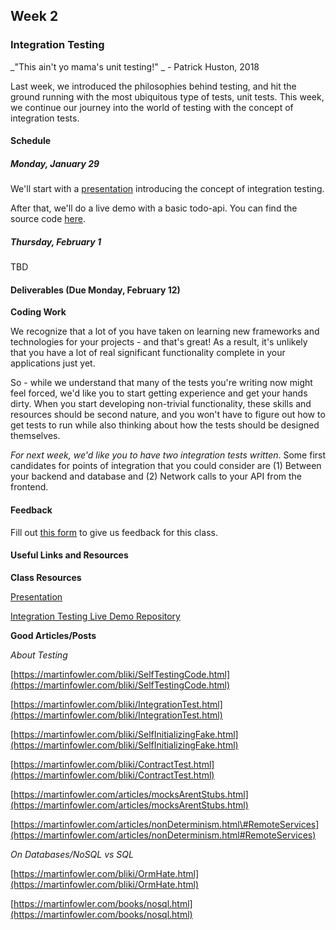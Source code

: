 ## Week 2

### Integration Testing

_"This ain't yo mama's unit testing!" _ - Patrick Huston, 2018

Last week, we introduced the philosophies behind testing, and hit the ground running with the most ubiquitous type of tests, unit tests. This week, we continue our journey into the world of testing with the concept of integration tests.

#### Schedule

##### Monday, January 29

We'll start with a [presentation](https://drive.google.com/open?id=1NH2rWVJ6eifhT4tXVEVOq2zCzlOuqekIg9_KfLCG5lw) introducing the concept of integration testing.

After that, we'll do a live demo with a basic todo-api. You can find the source code [here](https://github.com/olin-fse/integration-demo).

##### Thursday, February 1

TBD

#### Deliverables \(Due Monday, February 12\)

**Coding Work**

We recognize that a lot of you have taken on learning new frameworks and technologies for your projects - and that's great! As a result, it's unlikely that you have a lot of real significant functionality complete in your applications just yet.

So - while we understand that many of the tests you're writing now might feel forced, we'd like you to start getting experience and get your hands dirty. When you start developing non-trivial functionality, these skills and resources should be second nature, and you won't have to figure out how to get tests to run while also thinking about how the tests should be designed themselves. 

_For next week, we'd like you to have two integration tests written_. Some first candidates for points of integration that you could consider are \(1\) Between your backend and database and \(2\) Network calls to your API from the frontend. 

#### Feedback

Fill out [this form](https://goo.gl/forms/eTzdgga9UpOhwWjm1) to give us feedback for this class.

#### Useful Links and Resources

**Class Resources**

[Presentation](https://drive.google.com/open?id=1NH2rWVJ6eifhT4tXVEVOq2zCzlOuqekIg9_KfLCG5lw)

[Integration Testing Live Demo Repository](https://github.com/olin-fse/integration-demo)

**Good Articles/Posts**

_About Testing_

[https://martinfowler.com/bliki/SelfTestingCode.html](https://martinfowler.com/bliki/SelfTestingCode.html)

[https://martinfowler.com/bliki/IntegrationTest.html](https://martinfowler.com/bliki/IntegrationTest.html)

[https://martinfowler.com/bliki/SelfInitializingFake.html](https://martinfowler.com/bliki/SelfInitializingFake.html)

[https://martinfowler.com/bliki/ContractTest.html](https://martinfowler.com/bliki/ContractTest.html)

[https://martinfowler.com/articles/mocksArentStubs.html](https://martinfowler.com/articles/mocksArentStubs.html)

[https://martinfowler.com/articles/nonDeterminism.html\#RemoteServices](https://martinfowler.com/articles/nonDeterminism.html#RemoteServices)

_On Databases/NoSQL vs SQL_

[https://martinfowler.com/bliki/OrmHate.html](https://martinfowler.com/bliki/OrmHate.html)

[https://martinfowler.com/books/nosql.html](https://martinfowler.com/books/nosql.html)




